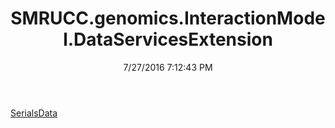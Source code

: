 ﻿---
title: SMRUCC.genomics.InteractionModel.DataServicesExtension
date: 7/27/2016 7:12:43 PM
---

[SerialsData](T-SMRUCC.genomics.InteractionModel.DataServicesExtension.SerialsData.html)
